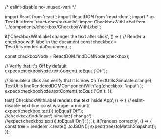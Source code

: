 
/* eslint-disable no-unused-vars */

import React from 'react';
import ReactDOM from 'react-dom';
import * as TestUtils from 'react-dom/test-utils';
import CheckboxWithLabel from '../components/checkbox/CheckboxWithLabel';

it('CheckboxWithLabel changes the text after click', () => {
  // Render a checkbox with label in the document
  const checkbox = TestUtils.renderIntoDocument(
    <CheckboxWithLabel labelOn="On" labelOff="Off" />
  );

  const checkboxNode = ReactDOM.findDOMNode(checkbox);

  // Verify that it's Off by default
  expect(checkboxNode.textContent).toEqual('Off');

  // Simulate a click and verify that it is now On
  TestUtils.Simulate.change(
    TestUtils.findRenderedDOMComponentWithTag(checkbox, 'input')
  );
  expect(checkboxNode.textContent).toEqual('On');
});

test('CheckboxWithLabel renders the text inside App', () => {
// eslint-disable-next-line
  const wrapper = mount(
    <CheckboxWithLabel labelOn="On" labelOff="Off"  />
    expect(checkbox.text()).toEqual('Off');
    //checkbox.find('input').simulate('change');
    //expect(checkbox.text()).toEqual('On');
  );
});
it('renders correctly', () => {
  const tree = renderer
    .create(<CheckboxWithLabel />)
    .toJSON();
  expect(tree).toMatchSnapshot();
});